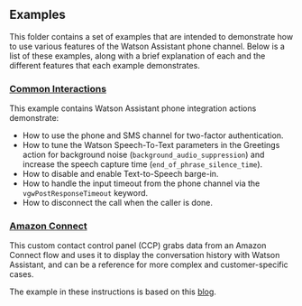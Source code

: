 

## Examples

This folder contains a set of examples that are intended to demonstrate how to use various features of the Watson Assistant phone channel. Below is a list of these examples, along with a brief explanation of each and the different features that each example demonstrates.


### [Common Interactions](./common-interactions/)

This example contains Watson Assistant phone integration actions demonstrate:

- How to use the phone and SMS channel for two-factor authentication.
- How to tune the Watson Speech-To-Text parameters in the Greetings action for background noise (`background_audio_suppression`) and increase the speech capture time (`end_of_phrase_silence_time`).
- How to disable and enable Text-to-Speech barge-in.
- How to handle the input timeout from the phone channel via the `vgwPostResponseTimeout` keyword.
- How to disconnect the call when the caller is done.


### [Amazon Connect](./amazon-connect/)

This custom contact control panel (CCP) grabs data from an Amazon Connect flow and uses it to display the conversation history with Watson Assistant, and can be a reference for more complex and customer-specific cases.

The example in these instructions is based on this [blog](https://aws.amazon.com/blogs/contact-center/perform-an-external-screen-pop-with-amazon-connect/). 
